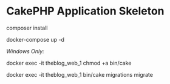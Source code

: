 # CakePHP Application Skeleton

composer install

docker-compose up -d

*Windows Only:* 

docker exec -it theblog_web_1 chmod +a bin/cake

docker exec -it theblog_web_1 bin/cake migrations migrate
